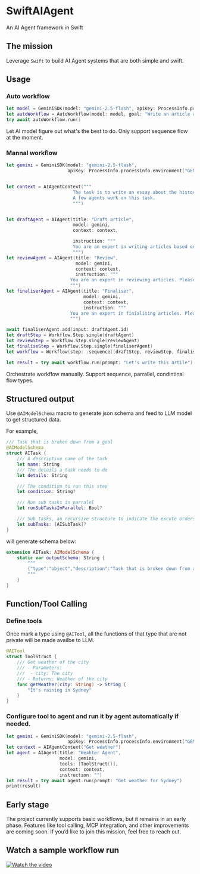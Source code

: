 
# SwiftAIAgent

An AI Agent framework in Swift

## The mission

Leverage ‎`Swift` to build AI Agent systems that are both simple and swift.

## Usage

### Auto workflow

```swift
let model = GeminiSDK(model: "gemini-2.5-flash", apiKey: ProcessInfo.processInfo.environment["GEMINI_API_KEY"] ?? "")
let autoWorkflow = AutoWorkflow(model: model, goal: "Write an article about history of AI and output it in markdown format")
try await autoWorkflow.run()
```

Let AI model figure out what's the best to do. Only support sequence flow at the moment.

### Mannal workflow

```swift
let gemini = GeminiSDK(model: "gemini-2.5-flash",
                       apiKey: ProcessInfo.processInfo.environment["GEMINI_API_KEY"] ?? "")


let context = AIAgentContext("""
                         The task is to write an essay about the history of AI.
                         A few agents work on this task.
                         """)


let draftAgent = AIAgent(title: "Draft article",
                         model: gemini,
                         context: context,

                         instruction: """
                         You are an expert in writing articles based on your knowledge.
                         """)
let reviewAgent = AIAgent(title: "Review",
                          model: gemini,
                          context: context,
                          instruction: """
                        You are an expert in reviewing articles. Please review and improve the article you are given.
                        """)
let finaliserAgent = AIAgent(title: "Finaliser",
                             model: gemini,
                             context: context,
                             instruction: """
                        You are an expert in finialising articles. Please finalise the article based on the draft and review
                        """)

await finaliserAgent.add(input: draftAgent.id)
let draftStep = Workflow.Step.single(draftAgent)
let reviewStep = Workflow.Step.single(reviewAgent)
let finaliseStep = Workflow.Step.single(finaliserAgent)
let workflow = Workflow(step: .sequence([draftStep, reviewStep, finaliseStep]))

let result = try await workflow.run(prompt: "Let's write this artile")
```

Orchestrate workflow manually. Support sequence, parrallel, condintinal flow types.

## Structured output

Use `@AIModelSchema` macro to generate json schema and feed to LLM model to get structured data.

For example,

```swift
/// Task that is broken down from a goal
@AIModelSchema
struct AITask {
    /// A descriptive name of the task
    let name: String
    /// The details a task needs to do
    let details: String

    /// The condition to run this step
    let condition: String?

    /// Run sub tasks in parralel
    let runSubTasksInParallel: Bool?

    /// Sub tasks, an recursive structure to indicate the excute orders of the tasks
    let subTasks: [AISubTask]?
}
```
will generate schema below:

```swift
extension AITask: AIModelSchema {
    static var outputSchema: String {
        """
        {"type":"object","description":"Task that is broken down from a goal","properties":{"name":{"type":"string","description":"A descriptive name of the task"},"details":{"type":"string","description":"The details a task needs to do"},"condition":{"type":"string","description":"The condition to run this step"},"runSubTasksInParallel":{"type":"boolean","description":"Run sub tasks in parralel"},"subTasks":{"type":"array","description":"Sub tasks, an recursive structure to indicate the excute orders of the tasks","items":\(AISubTask.outputSchema)}},"required":["name","details"]}
        """
    }
}
```

## Function/Tool Calling

### Define tools

Once mark a type using `@AITool`, all the functions of that type that are not private will be made availbe to LLM. 

```swift
@AITool
struct ToolStruct {
    /// Get weather of the city
    /// - Parameters:
    ///  - city: The city
    /// - Returns: Weather of the city
    func getWeather(city: String) -> String {
        "It's raining in Sydney"
    }
}
```

### Configure tool to agent and run it by agent automatically if needed.

```swift
let gemini = GeminiSDK(model: "gemini-2.5-flash",
                       apiKey: ProcessInfo.processInfo.environment["GEMINI_API_KEY"] ?? "")
let context = AIAgentContext("Get weather")
let agent = AIAgent(title: "Weahter Agent",
                    model: gemini,
                    tools: [ToolStruct()],
                    context: context,
                    instruction: "")
let result = try await agent.run(prompt: "Get weather for Sydney")
print(result)
```

## Early stage

The project currently supports basic workflows, but it remains in an early phase. 
Features like tool calling, MCP integration, and other improvements are coming soon. 
If you’d like to join this mission, feel free to reach out.

## Watch a sample workflow run

[![Watch the video](https://img.youtube.com/vi/te_CZrwrphs/0.jpg)](https://www.youtube.com/watch?v=te_CZrwrphs)
